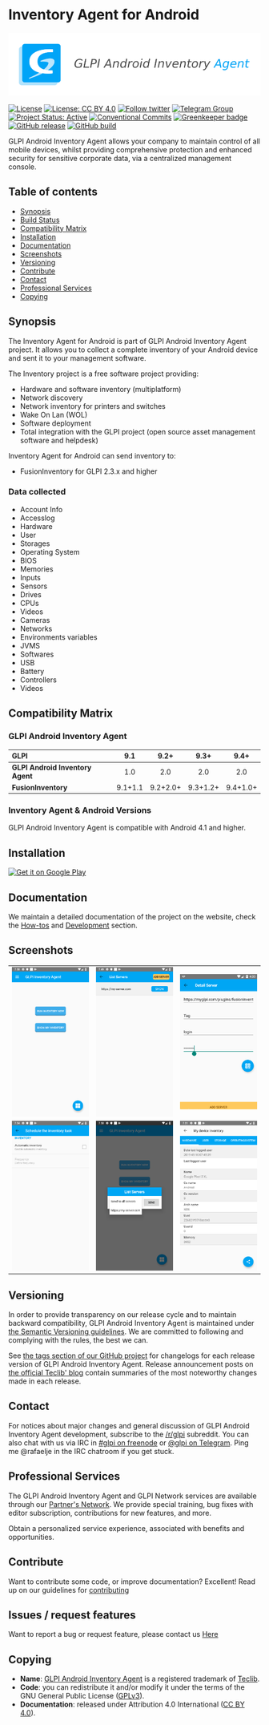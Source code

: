 # Inventory Agent for Android

![GLPI Android Inventory Agent banner](/app/src/main/res/drawable/readme.png)

[![License](https://img.shields.io/github/license/glpi-project/android-inventory-agent.svg?&label=License)](https://github.com/glpi-project/android-inventory-agent/blob/develop/LICENSE.md)
[![License: CC BY 4.0](https://img.shields.io/badge/License-CC%20BY%204.0-lightgrey.svg)](https://creativecommons.org/licenses/by/4.0/)
[![Follow twitter](https://img.shields.io/twitter/follow/Teclib.svg?style=social&label=Twitter&style=flat-square)](https://twitter.com/teclib)
[![Telegram Group](https://img.shields.io/badge/Telegram-Group-blue.svg)](https://t.me/glpien)
[![Project Status: Active](http://www.repostatus.org/badges/latest/active.svg)](http://www.repostatus.org/#active)
[![Conventional Commits](https://img.shields.io/badge/Conventional%20Commits-1.0.0-yellow.svg)](https://conventionalcommits.org)
[![Greenkeeper badge](https://img.shields.io/badge/Greenkeeper-enabled-4c1.svg?colorA=555&style=flat)](https://greenkeeper.io)
[![GitHub release](https://img.shields.io/github/release/glpi-project/android-inventory-agent.svg)](https://github.com/glpi-project/android-inventory-agent/releases)
[![GitHub build](https://img.shields.io/circleci/build/github/glpi-project/android-inventory-agent.svg)](https://circleci.com/gh/glpi-project/android-inventory-agent/)

GLPI Android Inventory Agent allows your company to maintain control of all mobile devices, whilst providing comprehensive protection and enhanced security for sensitive corporate data, via a centralized management console.

## Table of contents

* [Synopsis](#synopsis)
* [Build Status](#build-status)
* [Compatibility Matrix](#compatibility-matrix)
* [Installation](#installation)
* [Documentation](#documentation)
* [Screenshots](#screenshots)
* [Versioning](#versioning)
* [Contribute](#contribute)
* [Contact](#contact)
* [Professional Services](#professional-services)
* [Copying](#copying)

## Synopsis

The Inventory Agent for Android is part of GLPI Android Inventory Agent project. It allows you to collect a complete inventory of your Android device and sent it to your management software.

The Inventory project is a free software project providing:

* Hardware and software inventory (multiplatform)
* Network discovery
* Network inventory for printers and switches
* Wake On Lan (WOL)
* Software deployment
* Total integration with the GLPI project (open source asset management software and helpdesk)

Inventory Agent for Android can send inventory to:

* FusionInventory for GLPI 2.3.x and higher

### Data collected

* Account Info
* Accesslog
* Hardware
* User
* Storages
* Operating System
* BIOS
* Memories
* Inputs
* Sensors
* Drives
* CPUs
* Videos
* Cameras
* Networks
* Environments variables
* JVMS
* Softwares
* USB
* Battery
* Controllers
* Videos

## Compatibility Matrix

### GLPI Android Inventory Agent

|GLPI|9.1|9.2+|9.3+|9.4+|
|:---|:---:|:---:|:---:|:---:|
|**GLPI Android Inventory Agent**|1.0|2.0|2.0|2.0|
|**FusionInventory**|9.1+1.1|9.2+2.0+|9.3+1.2+|9.4+1.0+|

### Inventory Agent & Android Versions

GLPI Android Inventory Agent is compatible with Android 4.1 and higher.

## Installation

[<img src="https://user-images.githubusercontent.com/663460/26973322-4ddf78a4-4d16-11e7-8b58-4c03b4bc2490.png" alt="Get it on Google Play" height="60">](https://play.google.com/store/apps/details?id=org.glpi.inventory.agent) 

## Documentation

We maintain a detailed documentation of the project on the website, check the [How-tos](http://glpi-project.github.io/android-inventory-agent/howtos/) and [Development](http://glpi-project.github.io/android-inventory-agent/) section.

## Screenshots

|    |            |   |
|:-------------:|:-------------:|:-------------:|
| <img src="./screenshot/inventory-main.png" alt="drawing" width="300"/> |    <img src="./screenshot/show-server.png" alt="drawing" width="300"/>  |  <img src="./screenshot/add-server.png" alt="drawing" width="300"/> |
| <img src="./screenshot/automatic-inventory.png" alt="drawing" width="300"/> |    <img src="./screenshot/select-server.png" alt="drawing" width="300"/>  | <img src="./screenshot/show-share.png" alt="drawing" width="300"/> | 

## Versioning

In order to provide transparency on our release cycle and to maintain backward compatibility, GLPI Android Inventory Agent is maintained under [the Semantic Versioning guidelines](http://semver.org/). We are committed to following and complying with the rules, the best we can.

See [the tags section of our GitHub project](http://github.com/glpi-project/android-inventory-agent/tags) for changelogs for each release version of GLPI Android Inventory Agent. Release announcement posts on [the official Teclib' blog](http://www.teclib-edition.com/en/communities/blog-posts/) contain summaries of the most noteworthy changes made in each release.

## Contact

For notices about major changes and general discussion of GLPI Android Inventory Agent development, subscribe to the [/r/glpi](https://www.reddit.com/r/glpi/) subreddit.
You can also chat with us via IRC in [#glpi on freenode](http://webchat.freenode.net/?channels=glpi) or [@glpi on Telegram](https://t.me/glpien).
Ping me @rafaelje in the IRC chatroom if you get stuck.

## Professional Services

The GLPI Android Inventory Agent and GLPI Network services are available through our [Partner's Network](http://www.teclib-edition.com/en/partners/). We provide special training, bug fixes with editor subscription, contributions for new features, and more.

Obtain a personalized service experience, associated with benefits and opportunities.

## Contribute

Want to contribute some code, or improve documentation? Excellent! Read up on our
guidelines for [contributing](./CONTRIBUTING.md) 

## Issues / request features

Want to report a bug or request feature, please contact us [Here](https://portal.glpi-network.com/contactez-nous)


## Copying

* **Name**: [GLPI Android Inventory Agent](https://glpi-project.org/fr/) is a registered trademark of [Teclib](http://www.teclib-edition.com/en/).
* **Code**: you can redistribute it and/or modify
    it under the terms of the GNU General Public License ([GPLv3](https://www.gnu.org/licenses/gpl-3.0.en.html)).
* **Documentation**: released under Attribution 4.0 International ([CC BY 4.0](https://creativecommons.org/licenses/by/4.0/)).
